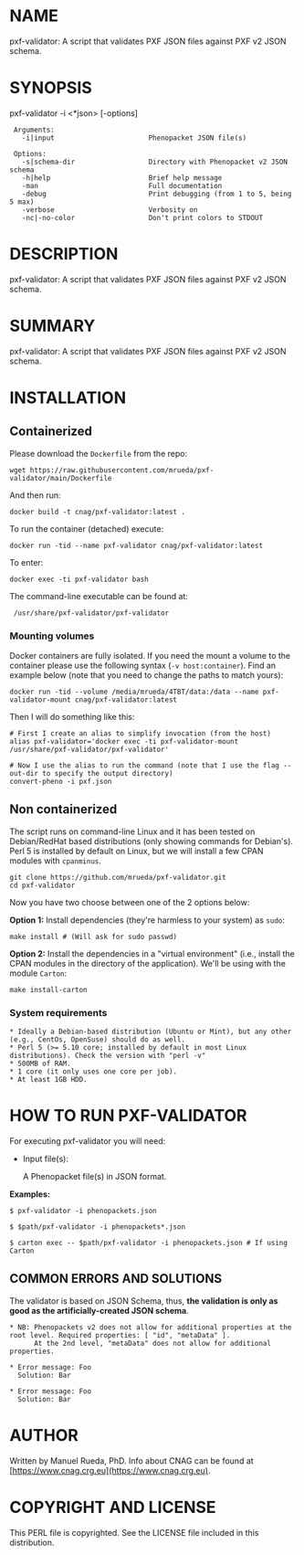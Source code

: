 # NAME

pxf-validator: A script that validates PXF JSON files against PXF v2 JSON schema.

# SYNOPSIS

pxf-validator -i <\*json> \[-options\]

     Arguments:                       
       -i|input                       Phenopacket JSON file(s)

     Options:
       -s|schema-dir                  Directory with Phenopacket v2 JSON schema 
       -h|help                        Brief help message
       -man                           Full documentation
       -debug                         Print debugging (from 1 to 5, being 5 max)
       -verbose                       Verbosity on
       -nc|-no-color                  Don't print colors to STDOUT

# DESCRIPTION

pxf-validator: A script that validates PXF JSON files against PXF v2 JSON schema.

# SUMMARY

pxf-validator: A script that validates PXF JSON files against PXF v2 JSON schema.

# INSTALLATION

## Containerized

Please download the `Dockerfile` from the repo:

    wget https://raw.githubusercontent.com/mrueda/pxf-validator/main/Dockerfile

And then run:

    docker build -t cnag/pxf-validator:latest .

To run the container (detached) execute:

    docker run -tid --name pxf-validator cnag/pxf-validator:latest

To enter:

    docker exec -ti pxf-validator bash

The command-line executable can be found at:

     /usr/share/pxf-validator/pxf-validator
    

### Mounting volumes
Docker containers are fully isolated. If you need the mount a volume to the container please use the following syntax (`-v host:container`). 
Find an example below (note that you need to change the paths to match yours):

    docker run -tid --volume /media/mrueda/4TBT/data:/data --name pxf-validator-mount cnag/pxf-validator:latest

Then I will do something like this:

    # First I create an alias to simplify invocation (from the host)
    alias pxf-validator='docker exec -ti pxf-validator-mount /usr/share/pxf-validator/pxf-validator'

    # Now I use the alias to run the command (note that I use the flag --out-dir to specify the output directory)
    convert-pheno -i pxf.json

## Non containerized

The script runs on command-line Linux and it has been tested on Debian/RedHat based distributions (only showing commands for Debian's). Perl 5 is installed by default on Linux, 
but we will install a few CPAN modules with `cpanminus`.

    git clone https://github.com/mrueda/pxf-validator.git
    cd pxf-validator

Now you have two choose between one of the 2 options below:

**Option 1:** Install dependencies (they're harmless to your system) as `sudo`:

    make install # (Will ask for sudo passwd)

**Option 2:** Install the dependencies in a "virtual environment" (i.e., install the CPAN modules in the directory of the application). We'll be using with the module `Carton`:

    make install-carton

### System requirements

    * Ideally a Debian-based distribution (Ubuntu or Mint), but any other (e.g., CentOs, OpenSuse) should do as well.
    * Perl 5 (>= 5.10 core; installed by default in most Linux distributions). Check the version with "perl -v"
    * 500MB of RAM.
    * 1 core (it only uses one core per job).
    * At least 1GB HDD.

# HOW TO RUN PXF-VALIDATOR

For executing pxf-validator you will need:

- Input file(s):

    A Phenopacket file(s) in JSON format.

**Examples:**

    $ pxf-validator -i phenopackets.json 

    $ $path/pxf-validator -i phenopackets*.json

    $ carton exec -- $path/pxf-validator -i phenopackets.json # If using Carton

## COMMON ERRORS AND SOLUTIONS

The validator is based on JSON Schema, thus, **the validation is only as good as the artificially-created JSON schema**.

    * NB: Phenopackets v2 does not allow for additional properties at the root level. Required properties: [ "id", "metaData" ].
          At the 2nd level, "metaData" does not allow for additional properties.

    * Error message: Foo
      Solution: Bar

    * Error message: Foo
      Solution: Bar

# AUTHOR 

Written by Manuel Rueda, PhD. Info about CNAG can be found at [https://www.cnag.crg.eu](https://www.cnag.crg.eu).

# COPYRIGHT AND LICENSE

This PERL file is copyrighted. See the LICENSE file included in this distribution.
